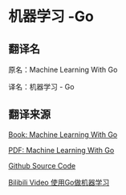 # 机器学习 -Go


## 翻译名

原名：Machine Learning With Go

译名：机器学习 - Go

## 翻译来源

[Book: Machine Learning With Go](https://www.oreilly.com/library/view/machine-learning-with/9781785882104/)

[PDF: Machine Learning With Go](chrome-extension://oemmndcbldboiebfnladdacbdfmadadm/https://raw.githubusercontent.com/KeKe-Li/book/master/Go/Machine-Learning-With-Go.pdf)

[Github Source Code](https://github.com/PacktPublishing/Machine-Learning-With-Go-Second-Edition)

[Bilibili Video 使用Go做机器学习](https://www.bilibili.com/video/av24781203?from=search&seid=6250102892341571561)

